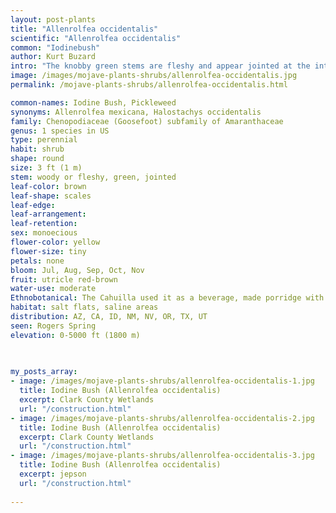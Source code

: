 ```yaml
---
layout: post-plants
title: "Allenrolfea occidentalis"
scientific: "Allenrolfea occidentalis"
common: "Iodinebush"
author: Kurt Buzard
intro: "The knobby green stems are fleshy and appear jointed at the internodes between segments. Often the segments are so short they are nearly round. The leaves appear as flaky scales scattered across the surface of the stems. When flowering the abundant small flowers appear yellow with pollen that is shed into the wind. There are no showy petals."
image: /images/mojave-plants-shrubs/allenrolfea-occidentalis.jpg
permalink: /mojave-plants-shrubs/allenrolfea-occidentalis.html

common-names: Iodine Bush, Pickleweed
synonyms: Allenrolfea mexicana, Halostachys occidentalis
family: Chenopodiaceae (Goosefoot) subfamily of Amaranthaceae
genus: 1 species in US
type: perennial
habit: shrub
shape: round
size: 3 ft (1 m)
stem: woody or fleshy, green, jointed
leaf-color: brown
leaf-shape: scales
leaf-edge: 
leaf-arrangement: 
leaf-retention: 
sex: monoecious
flower-color: yellow
flower-size: tiny
petals: none
bloom: Jul, Aug, Sep, Oct, Nov 
fruit: utricle red-brown
water-use: moderate
Ethnobotanical: The Cahuilla used it as a beverage, made porridge with it as well as made bread and cakes
habitat: salt flats, saline areas
distribution: AZ, CA, ID, NM, NV, OR, TX, UT
seen: Rogers Spring
elevation: 0-5000 ft (1800 m)
 
   

my_posts_array:
- image: /images/mojave-plants-shrubs/allenrolfea-occidentalis-1.jpg
  title: Iodine Bush (Allenrolfea occidentalis)
  excerpt: Clark County Wetlands
  url: "/construction.html"
- image: /images/mojave-plants-shrubs/allenrolfea-occidentalis-2.jpg
  title: Iodine Bush (Allenrolfea occidentalis)
  excerpt: Clark County Wetlands
  url: "/construction.html"
- image: /images/mojave-plants-shrubs/allenrolfea-occidentalis-3.jpg
  title: Iodine Bush (Allenrolfea occidentalis)
  excerpt: jepson
  url: "/construction.html"
 
---
```

  
  
 <p></p>
  